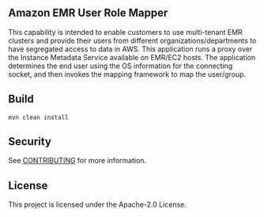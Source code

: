 ## Amazon EMR User Role Mapper

This capability is intended to enable customers to use multi-tenant EMR clusters and provide their users from different organizations/departments to have segregated access to data in AWS. This application runs a proxy over the Instance Metadata Service available on EMR/EC2 hosts. The application determines the end user using the OS information for the connecting socket, and then invokes the mapping framework to map the user/group.

## Build

`mvn clean install`

## Security

See [CONTRIBUTING](CONTRIBUTING.md#security-issue-notifications) for more information.

## License

This project is licensed under the Apache-2.0 License.

